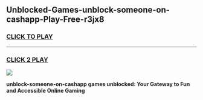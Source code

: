 
## Unblocked-Games-unblock-someone-on-cashapp-Play-Free-r3jx8
<h3>
<a href="https://premium76.site?title=unblock-someone-on-cashapp&ref=23A">CLICK TO PLAY</a></h3>
<hr>

<h3>
<a href="https://premium76.site?title=unblock-someone-on-cashapp&ref=23A">CLICK 2 PLAY</a>
  
</h3>

<a href="https://premium76.site?title=unblock-someone-on-cashapp&ref=23A"><img src="https://clearcache.store/games.png"></a>


**unblock-someone-on-cashapp games unblocked: Your Gateway to Fun and Accessible Online Gaming**
